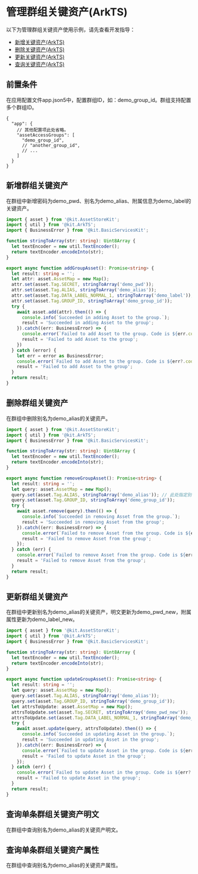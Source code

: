 # 管理群组关键资产(ArkTS)

<!--Kit: Asset Store Kit-->
<!--Subsystem: Security-->
<!--Owner: @JeremyXu-->
<!--Designer: @skye_you-->
<!--Tester: @nacyli-->
<!--Adviser: @zengyawen-->

以下为管理群组关键资产使用示例，请先查看开发指导：

- [新增关键资产(ArkTS)](asset-js-add.md)
- [删除关键资产(ArkTS)](asset-js-remove.md)
- [更新关键资产(ArkTS)](asset-js-update.md)
- [查询关键资产(ArkTS)](asset-js-query.md)

## 前置条件

在应用配置文件app.json5中，配置群组ID，如：demo_group_id。群组支持配置多个群组ID。

```json5
{
  "app": {
    // 其他配置项此处省略。
    "assetAccessGroups": [
      "demo_group_id",
      // "another_group_id",
      // ...
    ]
  }
}
```

## 新增群组关键资产

在群组中新增密码为demo_pwd、别名为demo_alias、附属信息为demo_label的关键资产。

<!-- @[add_group_asset](https://gitcode.com/openharmony/applications_app_samples/blob/master/code/DocsSample/Security/AssetStoreKit/AssetStoreArkTS/entry/src/main/ets/operations/add_group.ets) -->

``` TypeScript
import { asset } from '@kit.AssetStoreKit';
import { util } from '@kit.ArkTS';
import { BusinessError } from '@kit.BasicServicesKit';

function stringToArray(str: string): Uint8Array {
  let textEncoder = new util.TextEncoder();
  return textEncoder.encodeInto(str);
}

export async function addGroupAsset(): Promise<string> {
  let result: string = '';
  let attr: asset.AssetMap = new Map();
  attr.set(asset.Tag.SECRET, stringToArray('demo_pwd'));
  attr.set(asset.Tag.ALIAS, stringToArray('demo_alias'));
  attr.set(asset.Tag.DATA_LABEL_NORMAL_1, stringToArray('demo_label'));
  attr.set(asset.Tag.GROUP_ID, stringToArray('demo_group_id'));
  try {
    await asset.add(attr).then(() => {
      console.info(`Succeeded in adding Asset to the group.`);
      result = 'Succeeded in adding Asset to the group';
    }).catch((err: BusinessError) => {
      console.error(`Failed to add Asset to the group. Code is ${err.code}, message is ${err.message}`);
      result = 'Failed to add Asset to the group';
    })
  } catch (error) {
    let err = error as BusinessError;
    console.error(`Failed to add Asset to the group. Code is ${err?.code}, message is ${err?.message}`);
    result = 'Failed to add Asset to the group';
  }
  return result;
}
```


## 删除群组关键资产

在群组中删除别名为demo_alias的关键资产。

<!-- @[remove_group_asset](https://gitcode.com/openharmony/applications_app_samples/blob/master/code/DocsSample/Security/AssetStoreKit/AssetStoreArkTS/entry/src/main/ets/operations/remove_group.ets) -->

``` TypeScript
import { asset } from '@kit.AssetStoreKit';
import { util } from '@kit.ArkTS';
import { BusinessError } from '@kit.BasicServicesKit';

function stringToArray(str: string): Uint8Array {
  let textEncoder = new util.TextEncoder();
  return textEncoder.encodeInto(str);
}

export async function removeGroupAsset(): Promise<string> {
  let result: string = '';
  let query: asset.AssetMap = new Map();
  query.set(asset.Tag.ALIAS, stringToArray('demo_alias')); // 此处指定别名删除单条群组关键资产，也可不指定别名删除多条群组关键资产。
  query.set(asset.Tag.GROUP_ID, stringToArray('demo_group_id'));
  try {
    await asset.remove(query).then(() => {
      console.info(`Succeeded in removing Asset from the group.`);
      result = 'Succeeded in removing Asset from the group';
    }).catch((err: BusinessError) => {
      console.error(`Failed to remove Asset from the group. Code is ${err.code}, message is ${err.message}`);
      result = 'Failed to remove Asset from the group';
    });
  } catch (err) {
    console.error(`Failed to remove Asset from the group. Code is ${err?.code}, message is ${err?.message}`);
    result = 'Failed to remove Asset from the group';
  }
  return result;
}
```


## 更新群组关键资产

在群组中更新别名为demo_alias的关键资产，明文更新为demo_pwd_new，附属属性更新为demo_label_new。

<!-- @[update_group_asset](https://gitcode.com/openharmony/applications_app_samples/blob/master/code/DocsSample/Security/AssetStoreKit/AssetStoreArkTS/entry/src/main/ets/operations/update_group.ets) -->

``` TypeScript
import { asset } from '@kit.AssetStoreKit';
import { util } from '@kit.ArkTS';
import { BusinessError } from '@kit.BasicServicesKit';

function stringToArray(str: string): Uint8Array {
  let textEncoder = new util.TextEncoder();
  return textEncoder.encodeInto(str);
}

export async function updateGroupAsset(): Promise<string> {
  let result: string = '';
  let query: asset.AssetMap = new Map();
  query.set(asset.Tag.ALIAS, stringToArray('demo_alias'));
  query.set(asset.Tag.GROUP_ID, stringToArray('demo_group_id'));
  let attrsToUpdate: asset.AssetMap = new Map();
  attrsToUpdate.set(asset.Tag.SECRET, stringToArray('demo_pwd_new'));
  attrsToUpdate.set(asset.Tag.DATA_LABEL_NORMAL_1, stringToArray('demo_label_new'));
  try {
    await asset.update(query, attrsToUpdate).then(() => {
      console.info(`Succeeded in updating Asset in the group.`);
      result = 'Succeeded in updating Asset in the group';
    }).catch((err: BusinessError) => {
      console.error(`Failed to update Asset in the group. Code is ${err.code}, message is ${err.message}`);
      result = 'Failed to update Asset in the group';
    });
  } catch (err) {
    console.error(`Failed to update Asset in the group. Code is ${err?.code}, message is ${err?.message}`);
    result = 'Failed to update Asset in the group';
  }
  return result;
}
```


## 查询单条群组关键资产明文

在群组中查询别名为demo_alias的关键资产明文。

<!-- @[query_group_asset_plaintext](https://gitcode.com/openharmony/applications_app_samples/blob/master/code/DocsSample/Security/AssetStoreKit/AssetStoreArkTS/entry/src/main/ets/operations/query_group_plaintext.ets) -->

## 查询单条群组关键资产属性

在群组中查询别名为demo_alias的关键资产属性。

<!-- @[query_group_asset_attribute](https://gitcode.com/openharmony/applications_app_samples/blob/master/code/DocsSample/Security/AssetStoreKit/AssetStoreArkTS/entry/src/main/ets/operations/query_group_attr.ets) -->